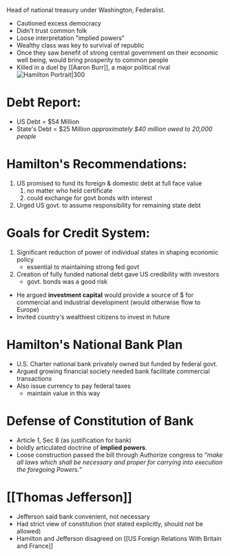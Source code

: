 Head of national treasury under Washington, Federalist.
- Cautioned excess democracy
- Didn't trust common  folk
- Loose interpretation "implied powers"
- Wealthy class was key to survival of republic
- Once they saw benefit of strong central government on their economic well being, would bring prosperity to common people
- Killed in a duel by [[Aaron Burr]], a major political rival
![Hamilton Portrait|300](https://upload.wikimedia.org/wikipedia/commons/thumb/4/4f/John_Trumbull_-_Alexander_Hamilton_-_Google_Art_Project.jpg/220px-John_Trumbull_-_Alexander_Hamilton_-_Google_Art_Project.jpg)
# Debt Report:
- US Debt = $54 Million
- State's Debt = $25 Million
*approximately $40 million owed to 20,000 people*
# Hamilton's Recommendations:
1. US promised to fund its foreign & domestic debt at full face value
	1. no matter who held certificate
	2. could exchange for govt bonds with interest
2. Urged US govt. to assume responsibility for remaining state debt
# Goals for Credit System:
1. Significant reduction of power of individual states in shaping economic policy
	- essential to maintaining strong fed govt
2. Creation of fully funded national debt gave US credibility with investors
	- govt. bonds was a good risk
- He argued **investment capital** would provide a source of $ for commercial and industrial development (would otherwise flow to Europe)
- Invited country's wealthiest citizens to invest in future
# Hamilton's National Bank Plan
- U.S. Charter national bank privately owned but funded by federal govt.
- Argued growing financial society needed bank facilitate commercial transactions
- Also issue currency to pay federal taxes
	- maintain value in this way
# Defense of Constitution of Bank
- Article 1, Sec 8 (as justification for bank)
- boldly articulated doctrine of **implied powers**.
- Loose construction passed the bill through
Authorize congress to *“make all laws which  shall be necessary and proper for carrying into execution the foregoing Powers.”*
# [[Thomas Jefferson]]
- Jefferson said bank convenient, not necessary
- Had strict view of constitution (not stated explicitly, should not be allowed)
- Hamilton and Jefferson disagreed on [[US Foreign Relations With Britain and France]]
